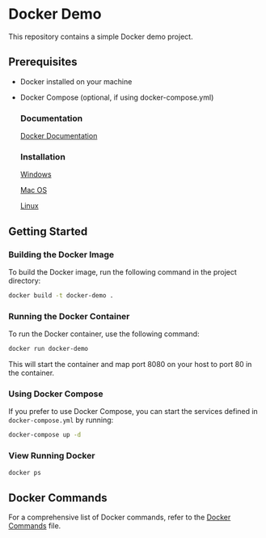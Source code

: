 # Docker Demo

This repository contains a simple Docker demo project.

## Prerequisites

- Docker installed on your machine
- Docker Compose (optional, if using docker-compose.yml)

    ### Documentation
    [Docker Documentation](https://docs.docker.com/)

    ### Installation
    [Windows](https://docs.docker.com/desktop/install/windows-install/)

    [Mac OS](https://docs.docker.com/desktop/install/mac-install/)

    [Linux](https://docs.docker.com/desktop/install/linux/)

## Getting Started

### Building the Docker Image

To build the Docker image, run the following command in the project directory:

```sh
docker build -t docker-demo .
```

### Running the Docker Container

To run the Docker container, use the following command:

```sh
docker run docker-demo
```

This will start the container and map port 8080 on your host to port 80 in the container.

### Using Docker Compose

If you prefer to use Docker Compose, you can start the services defined in `docker-compose.yml` by running:

```sh
docker-compose up -d
```

### View Running Docker

```sh
docker ps
```

## Docker Commands

For a comprehensive list of Docker commands, refer to the [Docker Commands](Docker%20Commands.md) file.